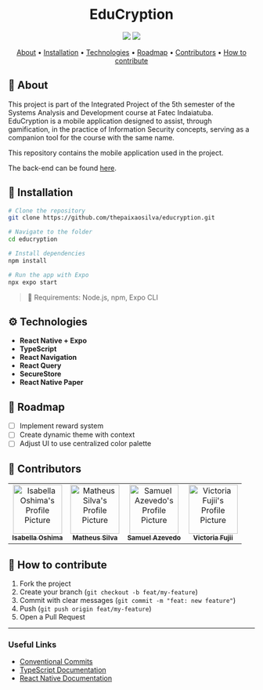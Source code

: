 <h1 align="center" style="font-weight: bold;">EduCryption</h1>

<div align="center">
    <a>
        <img src="https://img.shields.io/badge/React%20Native-3178C6?style=for-the-badge&logo=react&logoColor=white"/>
    </a>
    <a>
        <img src="https://img.shields.io/badge/TypeScript-3178C6?style=for-the-badge&logo=typescript&logoColor=white"/>
    </a>
</div>

<p align="center">
    <a href="#about">About</a> •
    <a href="#install">Installation</a> •
    <a href="#techs">Technologies</a> •
    <a href="#roadmap">Roadmap</a> •
    <a href="#colab">Contributors</a> •
    <a href="#contrib">How to contribute</a>
</p>

<h2 id="about">📌 About</h2>

This project is part of the Integrated Project of the 5th semester of the Systems Analysis and Development course at Fatec Indaiatuba. EduCryption is a mobile application designed to assist, through gamification, in the practice of Information Security concepts, serving as a companion tool for the course with the same name.

This repository contains the mobile application used in the project.

The back-end can be found [here](https://github.com/thepaixaosilva/educryption-api).

<h2 id="install">🚀 Installation</h2>

```bash
# Clone the repository
git clone https://github.com/thepaixaosilva/educryption.git

# Navigate to the folder
cd educryption

# Install dependencies
npm install

# Run the app with Expo
npx expo start
```

> 📌 Requirements: Node.js, npm, Expo CLI

<h2 id="techs">⚙️ Technologies</h2>

- **React Native + Expo**
- **TypeScript**
- **React Navigation**
- **React Query**
- **SecureStore**
- **React Native Paper**

<h2 id="roadmap">📌 Roadmap</h2>

- [ ] Implement reward system
- [ ] Create dynamic theme with context
- [ ] Adjust UI to use centralized color palette

<h2 id="colab">🤝 Contributors</h2>

<table>
  <tr>
    <td align="center">
      <a href="https://github.com/IsabellaOshima">
        <img src="https://avatars.githubusercontent.com/u/143272475?v=4" width="100px;" alt="Isabella Oshima's Profile Picture"/><br>
        <sub><b>Isabella Oshima</b></sub>
      </a>
    </td>
    <td align="center">
      <a href="https://github.com/thepaixaosilva">
        <img src="https://avatars.githubusercontent.com/u/72952802?v=4" width="100px;" alt="Matheus Silva's Profile Picture"/><br>
        <sub><b>Matheus Silva</b></sub>
      </a>
    </td>
    <td align="center">
      <a href="https://github.com/SammySant">
        <img src="https://avatars.githubusercontent.com/u/56184189?v=4" width="100px;" alt="Samuel Azevedo's Profile Picture"/><br>
        <sub><b>Samuel Azevedo</b></sub>
      </a>
    </td>
    <td align="center">
      <a href="https://github.com/VictoriaMiki">
        <img src="https://avatars.githubusercontent.com/u/143273627?v=4" width="100px;" alt="Victoria Fujii's Profile Picture"/><br>
        <sub><b>Victoria Fujii</b></sub>
      </a>
    </td>
  </tr>
</table>

<h2 id="contrib">🐛 How to contribute</h2>

1. Fork the project
2. Create your branch (`git checkout -b feat/my-feature`)
3. Commit with clear messages (`git commit -m "feat: new feature"`)
4. Push (`git push origin feat/my-feature`)
5. Open a Pull Request

---

### Useful Links

- [Conventional Commits](https://www.conventionalcommits.org/en/v1.0.0/)
- [TypeScript Documentation](https://www.typescriptlang.org/docs/)
- [React Native Documentation](https://reactnative.dev/)

